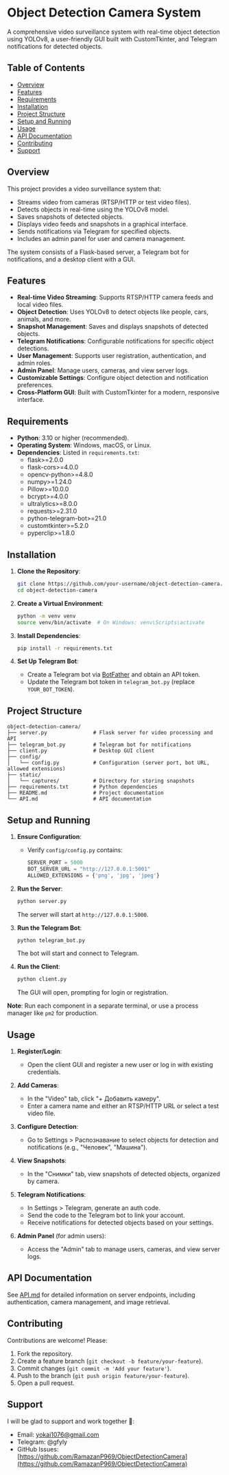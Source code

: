 # Object Detection Camera System

A comprehensive video surveillance system with real-time object detection using YOLOv8, a user-friendly GUI built with CustomTkinter, and Telegram notifications for detected objects.

## Table of Contents
- [Overview](#overview)
- [Features](#features)
- [Requirements](#requirements)
- [Installation](#installation)
- [Project Structure](#project-structure)
- [Setup and Running](#setup-and-running)
- [Usage](#usage)
- [API Documentation](#api-documentation)
- [Contributing](#contributing)
- [Support](#support)

## Overview
This project provides a video surveillance system that:
- Streams video from cameras (RTSP/HTTP or test video files).
- Detects objects in real-time using the YOLOv8 model.
- Saves snapshots of detected objects.
- Displays video feeds and snapshots in a graphical interface.
- Sends notifications via Telegram for specified objects.
- Includes an admin panel for user and camera management.

The system consists of a Flask-based server, a Telegram bot for notifications, and a desktop client with a GUI.

## Features
- **Real-time Video Streaming**: Supports RTSP/HTTP camera feeds and local video files.
- **Object Detection**: Uses YOLOv8 to detect objects like people, cars, animals, and more.
- **Snapshot Management**: Saves and displays snapshots of detected objects.
- **Telegram Notifications**: Configurable notifications for specific object detections.
- **User Management**: Supports user registration, authentication, and admin roles.
- **Admin Panel**: Manage users, cameras, and view server logs.
- **Customizable Settings**: Configure object detection and notification preferences.
- **Cross-Platform GUI**: Built with CustomTkinter for a modern, responsive interface.

## Requirements
- **Python**: 3.10 or higher (recommended).
- **Operating System**: Windows, macOS, or Linux.
- **Dependencies**: Listed in `requirements.txt`:
  - flask>=2.0.0
  - flask-cors>=4.0.0
  - opencv-python>=4.8.0
  - numpy>=1.24.0
  - Pillow>=10.0.0
  - bcrypt>=4.0.0
  - ultralytics>=8.0.0
  - requests>=2.31.0
  - python-telegram-bot>=21.0
  - customtkinter>=5.2.0
  - pyperclip>=1.8.0

## Installation
1. **Clone the Repository**:
   ```bash
   git clone https://github.com/your-username/object-detection-camera.git
   cd object-detection-camera
   ```

2. **Create a Virtual Environment**:
   ```bash
   python -m venv venv
   source venv/bin/activate  # On Windows: venv\Scripts\activate
   ```

3. **Install Dependencies**:
   ```bash
   pip install -r requirements.txt
   ```

4. **Set Up Telegram Bot**:
   - Create a Telegram bot via [BotFather](https://t.me/BotFather) and obtain an API token.
   - Update the Telegram bot token in `telegram_bot.py` (replace `YOUR_BOT_TOKEN`).

## Project Structure
```
object-detection-camera/
├── server.py               # Flask server for video processing and API
├── telegram_bot.py         # Telegram bot for notifications
├── client.py               # Desktop GUI client
├── config/
│   └── config.py           # Configuration (server port, bot URL, allowed extensions)
├── static/
│   └── captures/           # Directory for storing snapshots
├── requirements.txt        # Python dependencies
├── README.md               # Project documentation
└── API.md                  # API documentation
```

## Setup and Running
1. **Ensure Configuration**:
   - Verify `config/config.py` contains:
     ```python
     SERVER_PORT = 5000
     BOT_SERVER_URL = "http://127.0.0.1:5001"
     ALLOWED_EXTENSIONS = {'png', 'jpg', 'jpeg'}
     ```

2. **Run the Server**:
   ```bash
   python server.py
   ```
   The server will start at `http://127.0.0.1:5000`.

3. **Run the Telegram Bot**:
   ```bash
   python telegram_bot.py
   ```
   The bot will start and connect to Telegram.

4. **Run the Client**:
   ```bash
   python client.py
   ```
   The GUI will open, prompting for login or registration.

**Note**: Run each component in a separate terminal, or use a process manager like `pm2` for production.

## Usage
1. **Register/Login**:
   - Open the client GUI and register a new user or log in with existing credentials.

2. **Add Cameras**:
   - In the "Video" tab, click "+ Добавить камеру".
   - Enter a camera name and either an RTSP/HTTP URL or select a test video file.

3. **Configure Detection**:
   - Go to Settings > Распознавание to select objects for detection and notifications (e.g., "Человек", "Машина").

4. **View Snapshots**:
   - In the "Снимки" tab, view snapshots of detected objects, organized by camera.

5. **Telegram Notifications**:
   - In Settings > Telegram, generate an auth code.
   - Send the code to the Telegram bot to link your account.
   - Receive notifications for detected objects based on your settings.

6. **Admin Panel** (for admin users):
   - Access the "Admin" tab to manage users, cameras, and view server logs.

## API Documentation
See [API.md](docs/API.md) for detailed information on server endpoints, including authentication, camera management, and image retrieval.

## Contributing
Contributions are welcome! Please:
1. Fork the repository.
2. Create a feature branch (`git checkout -b feature/your-feature`).
3. Commit changes (`git commit -m 'Add your feature'`).
4. Push to the branch (`git push origin feature/your-feature`).
5. Open a pull request.

## Support
I will be glad to support and work together 💖:
- Email: yokai1076@gmail.com
- Telegram: @gfyly
- GitHub Issues: [https://github.com/RamazanP969/ObjectDetectionCamera](https://github.com/RamazanP969/ObjectDetectionCamera)
